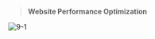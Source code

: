 > __Website Performance Optimization__


![9-1](https://user-images.githubusercontent.com/32510392/34376282-9c03fd36-eaf3-11e7-9db2-755856bd1dc1.jpg)
